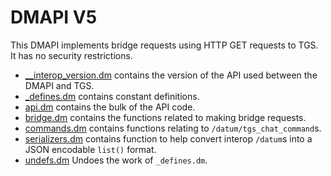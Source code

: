 # DMAPI V5

This DMAPI implements bridge requests using HTTP GET requests to TGS. It has no security restrictions.

- [__interop_version.dm](./__interop_version.dm) contains the version of the API used between the DMAPI and TGS.
- [_defines.dm](./_defines.dm) contains constant definitions.
- [api.dm](./api.dm) contains the bulk of the API code.
- [bridge.dm](./bridge.dm) contains the functions related to making bridge requests.
- [commands.dm](./commands.dm) contains functions relating to `/datum/tgs_chat_command`s.
- [serializers.dm](./serializers.dm) contains function to help convert interop `/datum`s into a JSON encodable `list()` format.
- [undefs.dm](./undefs.dm) Undoes the work of `_defines.dm`.
